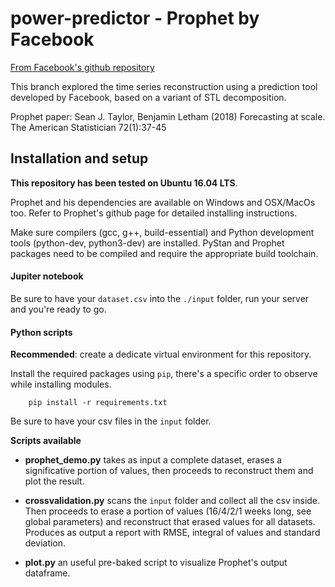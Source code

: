 # power-predictor - Prophet by Facebook

[From Facebook's github repository](https://github.com/facebook/prophet)

This branch explored the time series reconstruction using a prediction tool developed by Facebook, 
based on a variant of STL decomposition. 

Prophet paper: Sean J. Taylor, Benjamin Letham (2018) Forecasting at scale. The American Statistician 72(1):37-45 

## Installation and setup

**This repository has been tested on Ubuntu 16.04 LTS**. 

Prophet and his dependencies are available on Windows and OSX/MacOs too. Refer to Prophet's github page for detailed 
installing instructions.

Make sure compilers (gcc, g++, build-essential) and Python development tools (python-dev, python3-dev) are installed.
PyStan and Prophet packages need to be compiled and require the appropriate build toolchain.

#### Jupiter notebook
Be sure to have your `dataset.csv` into the `./input` folder, run your server and you're ready to go.

#### Python scripts
**Recommended**: create a dedicate virtual environment for this repository.

Install the required packages using `pip`, there's a specific order to observe while installing modules.
        
        pip install -r requirements.txt
        
Be sure to have your csv files in the `input` folder.

**Scripts available**
+ **prophet_demo.py** takes as input a complete dataset, erases a significative portion of values, then proceeds 
to reconstruct them and plot the result.

+ **crossvalidation.py** scans the `input` folder and collect all the csv inside. Then proceeds to erase a portion of 
values (16/4/2/1 weeks long, see global parameters) and reconstruct that erased values for all datasets. Produces as 
output a report with RMSE, integral of values and standard deviation.

+ **plot.py** an useful pre-baked script to visualize Prophet's output dataframe.
